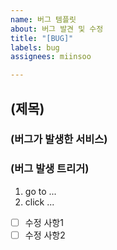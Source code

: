 ```yaml
---
name: 버그 템플릿
about: 버그 발견 및 수정
title: "[BUG]"
labels: bug
assignees: miinsoo

---
```


## (제목)
### (버그가 발생한 서비스)
### (버그 발생 트리거)
1. go to ...
2. click ...  

- [ ] 수정 사항1
- [ ] 수정 사항2
